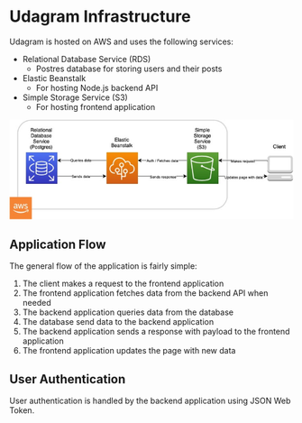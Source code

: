 # Udagram Infrastructure

Udagram is hosted on AWS and uses the following services:
- Relational Database Service (RDS)
	- Postres database for storing users and their posts
- Elastic Beanstalk
	- For hosting Node.js backend API
- Simple Storage Service (S3)
	- For hosting frontend application

![Infrastructure Diagram](../screenshots/infrastructure_diagram.jpg)

## Application Flow
The general flow of the application is fairly simple:
1. The client makes a request to the frontend application
2. The frontend application fetches data from the backend API when needed
3. The backend application queries data from the database
4. The database send data to the backend application
5. The backend application sends a response with payload to the frontend application
6. The frontend application updates the page with new data

## User Authentication
User authentication is handled by the backend application using JSON Web Token.
